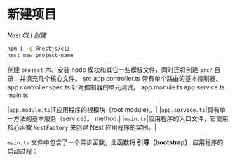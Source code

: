 # 新建项目
*Nest CLI 创建*
```bash
npm i -g @nestjs/cli
nest new project-name
```
创建 `project` 木、安装 node 模块和其它一些模板文件，同时还将创建 `src/` 目录，并填充几个核心文件。
src
app.controller.ts 带有单个路由的基本控制器。
app.controller.spec.ts 针对控制器的单元测试。
app.module.ts
app.service.ts
main.ts

|`app.module.ts`|T应用程序的根模块（root module）。|
|`app.service.ts`|具有单一方法的基本服务（service）。 method.|
|`main.ts`|应用程序的入口文件，它使用核心函数 `NestFactory` 来创建 Nest 应用程序的实例。|

`main.ts` 文件中包含了一个异步函数，此函数将 **引导（bootstrap）** 应用程序的启动过程：

